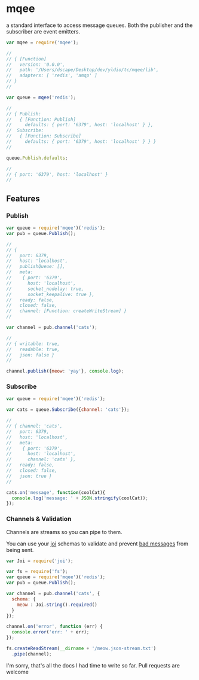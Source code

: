 # mqee

a standard interface to access message queues. Both the publisher and the subscriber are event emitters.

``` javascript
var mqee = require('mqee');

//
// { [Function]
//   version: '0.0.0',
//   path: '/Users/dscape/Desktop/dev/yldio/tc/mqee/lib',
//   adapters: [ 'redis', 'amqp' ]
// }
//

var queue = mqee('redis');

//
// { Publish:
//   { [Function: Publish]
//     defaults: { port: '6379', host: 'localhost' } },
//  Subscribe:
//   { [Function: Subscribe]
//     defaults: { port: '6379', host: 'localhost' } } }
//

queue.Publish.defaults;

//
// { port: '6379', host: 'localhost' }
//
```

## Features

### Publish

``` js
var queue = require('mqee')('redis');
var pub = queue.Publish();

//
// {
//   port: 6379,
//   host: 'localhost',
//   publishQueue: [],
//   meta:
//    { port: '6379',
//      host: 'localhost',
//      socket_nodelay: true,
//      socket_keepalive: true },
//   ready: false,
//   closed: false,
//   channel: [Function: createWriteStream] }
//

var channel = pub.channel('cats');

//
// { writable: true,
//   readable: true,
//   json: false }
//

channel.publish({meow: 'yay'}, console.log);
```

### Subscribe

```js
var queue = require('mqee')('redis');

var cats = queue.Subscribe({channel: 'cats'});

//
// { channel: 'cats',
//   port: 6379,
//   host: 'localhost',
//   meta:
//    { port: '6379',
//      host: 'localhost',
//      channel: 'cats' },
//   ready: false,
//   closed: false,
//   json: true }
//

cats.on('message', function(coolCat){
  console.log('message: ' + JSON.stringify(coolCat));
});
```

### Channels & Validation

Channels are streams so you can pipe to them.

You can use your [joi](https://github.com/hapijs/joi) schemas to validate and prevent [bad messages](https://github.com/yldio/mqee/blob/master/examples/meow.json-stream.txt#L8) from being sent.

``` js
var Joi = require('joi');

var fs = require('fs');
var queue = require('mqee')('redis');
var pub = queue.Publish();

var channel = pub.channel('cats', {
  schema: {
    meow : Joi.string().required()
  }
});

channel.on('error', function (err) {
  console.error('err: ' + err);
});

fs.createReadStream(__dirname + '/meow.json-stream.txt')
  .pipe(channel);
```

I'm sorry, that's all the docs I had time to write so far. Pull requests are welcome
